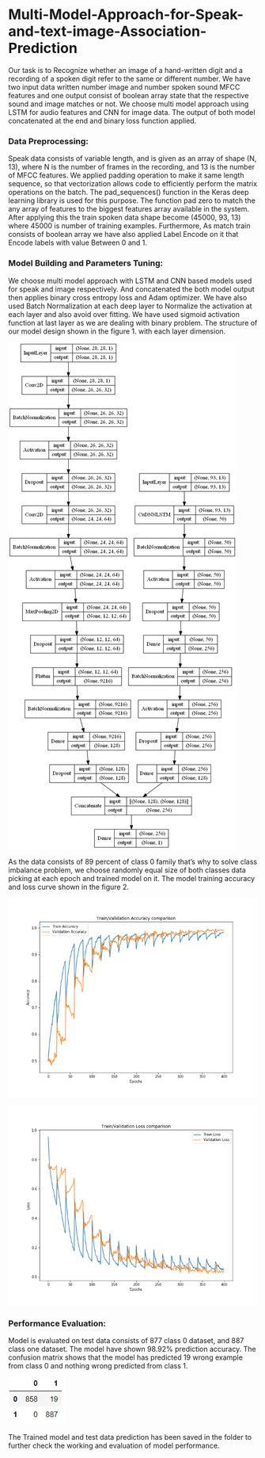 # Multi-Model-Approach-for-Speak-and-text-image-Association-Prediction
Our task is to Recognize whether an image of a hand-written digit and a recording of a spoken digit refer to the same or different number. We have two input data written number image and number spoken sound MFCC features and one output consist of boolean array state that the respective sound and image matches or not. We choose multi model approach using LSTM for audio features and CNN for image data. The output of both model concatenated at the end and binary loss function applied. 

### Data Preprocessing: 

Speak data consists of variable length, and is given as an array of shape (N, 13), where N is the number of frames in the recording, and 13 is the number of MFCC features. We applied padding operation to make it same length sequence, so that vectorization allows code to efficiently perform the matrix operations on the batch. The pad_sequences() function in the Keras deep learning library is used for this purpose. The function pad zero to match the any array of features to the biggest features array available in the system. After applying this the train spoken data shape become (45000, 93, 13) where 45000 is number of training examples. Furthermore, As match train consists of boolean array we have also applied Label Encode on it that Encode labels with value Between 0 and 1.


### Model Building and Parameters Tuning: 

We choose multi model approach with LSTM and CNN based models used for speak and image respectively. And concatenated the both model output then applies binary cross entropy loss and Adam optimizer. We have also used Batch Normalization at each deep layer to Normalize the activation at each layer and also avoid over fitting. We have used sigmoid activation function at last layer as we are dealing with binary problem. The structure of our model design shown in the figure 1. with each layer dimension.

![Model_Layout.png](Images/Model_Layout.png)


As the data consists of 89 percent of class 0 family that’s why to solve class imbalance problem, we choose randomly equal size of both classes data picking at each epoch and trained model on it. The model training accuracy and loss curve shown in the figure 2.

![Train and Validation Accuracy comparison](Images/Train_Validation_Accuracy_comparison.png)

![Train and Validation Loss comparison](Images/Train_Validation_Loss_comparison.png)

### Performance Evaluation: 

Model is evaluated on test data consists of 877 class 0 dataset, and 887 class one dataset. The model have shown 98.92% prediction accuracy. The confusion matrix shows that the model has predicted 19 wrong example from class 0 and nothing wrong predicted from class 1. 

![confusion matrix on test data](Images/confusion_matrix_test.png)

The Trained model and test data prediction has been saved in the folder to further check the working and evaluation of model performance.

